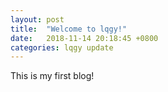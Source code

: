 ```yaml
---
layout: post
title:  "Welcome to lqgy!"
date:   2018-11-14 20:18:45 +0800
categories: lqgy update
---
```

This is my first blog!
